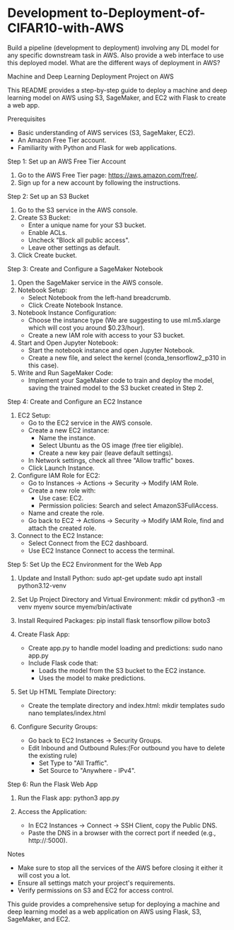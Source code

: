 # Development to-Deployment-of-CIFAR10-with-AWS
Build a pipeline (development to deployment) involving any DL model for any specific downstream task in AWS. Also provide a web interface to use this deployed model. What are the different ways of deployment in AWS?


Machine and Deep Learning Deployment Project on AWS

This README provides a step-by-step guide to deploy a machine and deep learning model on AWS using S3, SageMaker, and EC2 with Flask to create a web app.

Prerequisites
- Basic understanding of AWS services (S3, SageMaker, EC2).
- An Amazon Free Tier account.
- Familiarity with Python and Flask for web applications.

Step 1: Set up an AWS Free Tier Account
1. Go to the AWS Free Tier page: https://aws.amazon.com/free/.
2. Sign up for a new account by following the instructions.

Step 2: Set up an S3 Bucket
1. Go to the S3 service in the AWS console.
2. Create S3 Bucket:
   - Enter a unique name for your S3 bucket.
   - Enable ACLs.
   - Uncheck "Block all public access".
   - Leave other settings as default.
3. Click Create bucket.

Step 3: Create and Configure a SageMaker Notebook
1. Open the SageMaker service in the AWS console.
2. Notebook Setup:
   - Select Notebook from the left-hand breadcrumb.
   - Click Create Notebook Instance.
3. Notebook Instance Configuration:
   - Choose the instance type (We are suggesting to use ml.m5.xlarge which will cost you around $0.23/hour).
   - Create a new IAM role with access to your S3 bucket.
4. Start and Open Jupyter Notebook:
   - Start the notebook instance and open Jupyter Notebook.
   - Create a new file, and select the kernel (conda_tensorflow2_p310 in this case).
5. Write and Run SageMaker Code:
   - Implement your SageMaker code to train and deploy the model, saving the trained model to the S3 bucket created in Step 2.

Step 4: Create and Configure an EC2 Instance
1. EC2 Setup:
   - Go to the EC2 service in the AWS console.
   - Create a new EC2 instance:
     - Name the instance.
     - Select Ubuntu as the OS image (free tier eligible).
     - Create a new key pair (leave default settings).
   - In Network settings, check all three "Allow traffic" boxes.
   - Click Launch Instance.
2. Configure IAM Role for EC2:
   - Go to Instances -> Actions -> Security -> Modify IAM Role.
   - Create a new role with:
     - Use case: EC2.
     - Permission policies: Search and select AmazonS3FullAccess.
   - Name and create the role.
   - Go back to EC2 -> Actions -> Security -> Modify IAM Role, find and attach the created role.
3. Connect to the EC2 Instance:
   - Select Connect from the EC2 dashboard.
   - Use EC2 Instance Connect to access the terminal.

Step 5: Set Up the EC2 Environment for the Web App
1. Update and Install Python:
   sudo apt-get update
   sudo apt install python3.12-venv

2. Set Up Project Directory and Virtual Environment:
   mkdir <project-directory-name>
   cd <project-directory-name>
   python3 -m venv myenv
   source myenv/bin/activate

3. Install Required Packages:
   pip install flask tensorflow pillow boto3

4. Create Flask App:
   - Create app.py to handle model loading and predictions:
     sudo nano app.py
   - Include Flask code that:
     - Loads the model from the S3 bucket to the EC2 instance.
     - Uses the model to make predictions.

5. Set Up HTML Template Directory:
   - Create the template directory and index.html:
     mkdir templates
     sudo nano templates/index.html

6. Configure Security Groups:
   - Go back to EC2 Instances -> Security Groups.
   - Edit Inbound and Outbound Rules:(For outbound you have to delete the existing rule)
     - Set Type to "All Traffic".
     - Set Source to "Anywhere - IPv4".

Step 6: Run the Flask Web App
1. Run the Flask app:
   python3 app.py

2. Access the Application:
   - In EC2 Instances -> Connect -> SSH Client, copy the Public DNS.
   - Paste the DNS in a browser with the correct port if needed (e.g., http://<public-dns>:5000).

Notes
- Make sure to stop all the services of the AWS before closing it either it will cost you a lot.
- Ensure all settings match your project's requirements.
- Verify permissions on S3 and EC2 for access control.

This guide provides a comprehensive setup for deploying a machine and deep learning model as a web application on AWS using Flask, S3, SageMaker, and EC2.


